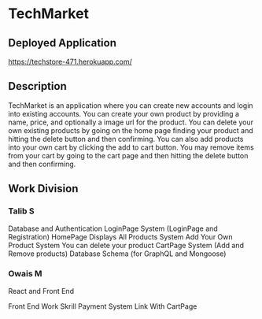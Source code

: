 # TechMarket

## Deployed Application
https://techstore-471.herokuapp.com/

## Description

TechMarket is an application where you can create new accounts and login into existing accounts. You can create your own product by providing a name, price, and optionally a image url for the product. You can delete your own existing products by going on the home page finding your product and hitting the delete button and then confirming. You can also add products into your own cart by clicking the add to cart button. You may remove items from your cart by going to the cart page and then hitting the delete button and then confirming.

## Work Division

### Talib S

Database and Authentication
LoginPage System (LoginPage and Registration)
HomePage Displays All Products System
Add Your Own Product System
You can delete your product
CartPage System (Add and Remove products)
Database Schema (for GraphQL and Mongoose)

### Owais M 

React and Front End

Front End Work
Skrill Payment System Link With CartPage